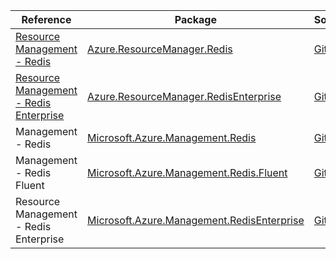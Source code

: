 | Reference | Package | Source |
|---|---|---|
|[Resource Management - Redis](resourcemanager.redis-readme.md)|[Azure.ResourceManager.Redis](https://www.nuget.org/packages/Azure.ResourceManager.Redis)|[GitHub](https://github.com/Azure/azure-sdk-for-net/blob/main/sdk/redis/Azure.ResourceManager.Redis)|
|[Resource Management - Redis Enterprise](resourcemanager.redisenterprise-readme.md)|[Azure.ResourceManager.RedisEnterprise](https://www.nuget.org/packages/Azure.ResourceManager.RedisEnterprise)|[GitHub](https://github.com/Azure/azure-sdk-for-net/blob/main/sdk/redisenterprise/Azure.ResourceManager.RedisEnterprise)|
|Management - Redis|[Microsoft.Azure.Management.Redis](https://www.nuget.org/packages/Microsoft.Azure.Management.Redis)|[GitHub](https://github.com/Azure/azure-sdk-for-net)|
|Management - Redis Fluent|[Microsoft.Azure.Management.Redis.Fluent](https://www.nuget.org/packages/Microsoft.Azure.Management.Redis.Fluent)|[GitHub](https://github.com/Azure/azure-sdk-for-net)|
|Resource Management - Redis Enterprise|[Microsoft.Azure.Management.RedisEnterprise](https://www.nuget.org/packages/Microsoft.Azure.Management.RedisEnterprise)|[GitHub](https://github.com/Azure/azure-sdk-for-net)|
